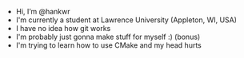 - Hi, I’m @hankwr
- I'm currently a student at Lawrence University (Appleton, WI, USA)
- I have no idea how git works
- I'm probably just gonna make stuff for myself :)
(bonus)
- I'm trying to learn how to use CMake and my head hurts

<!---
hankwr/hankwr is a ✨ special ✨ repository because its `README.md` (this file) appears on your GitHub profile.
You can click the Preview link to take a look at your changes.
--->
